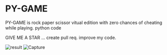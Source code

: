 
# PY-GAME
PY-GAME is rock paper scissor vitual edition with zero chances of cheating while playing.
python code



GIVE ME A STAR ...
create pull req. improve my code.



![result](https://user-images.githubusercontent.com/73294479/113382789-0271e080-93a0-11eb-9d7e-2890f045361f.PNG)
![Capture](https://user-images.githubusercontent.com/73294479/113382856-2c2b0780-93a0-11eb-9ba5-158ea2e59ceb.PNG)

